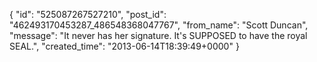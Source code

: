  {
   "id": "525087267527210",
   "post_id": "462493170453287_486548368047767",
   "from_name": "Scott Duncan",
   "message": "It never has her signature. It's SUPPOSED to have the royal SEAL.",
   "created_time": "2013-06-14T18:39:49+0000"
 }
